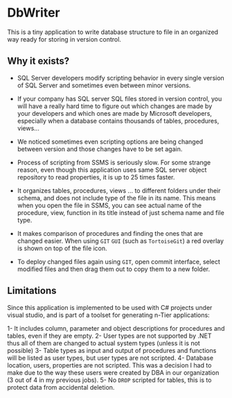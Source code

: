 # DbWriter
This is a tiny application to write database structure to file in an organized way ready for storing in version control.

## Why it exists?
- SQL Server developers modify scripting behavior in every single version of SQL Server and sometimes even between minor versions.

- If your company has SQL server SQL files stored in version control, you will have a really hard time to figure out which changes are made by your developers and which ones are made by Microsoft developers, especially when a database contains thousands of tables, procedures, views...

- We noticed sometimes even scripting options are being changed between version and those changes have to be set again.

- Process of scripting from SSMS is seriously slow. For some strange reason, even though this application uses same SQL server object repository to read properties, it is up to 25 times faster. 

- It organizes tables, procedures, views ... to different folders under their schema, and does not include type of the file in its name. This means when you open the file in SSMS, you can see actual name of the procedure, view, function in its title instead of just schema name and file type.

- It makes comparison of procedures and finding the ones that are changed easier. When using `GIT` `GUI` (such as `TortoiseGit`) a red overlay is shown on top of the file icon.
- To deploy changed files again using `GIT`, open commit interface, select modified files and then drag them out to copy them to a new folder.

## Limitations
Since this application is implemented to be used with C# projects under visual studio, and is part of a toolset for generating n-Tier applications:

1- It includes column, parameter and object descriptions for procedures and tables, even if they are empty.
2- User types are not supported by .NET thus all of them are changed to actual system types (unless it is not possible)
3- Table types as input and output of procedures and functions will be listed as user types, but user types are not scripted.
4- Database location, users, properties are not scripted. This was a decision I had to make due to the way these users were created by DBA in our organization (3 out of 4 in my previous jobs).
5- No `DROP` scripted for tables, this is to protect data from accidental deletion.